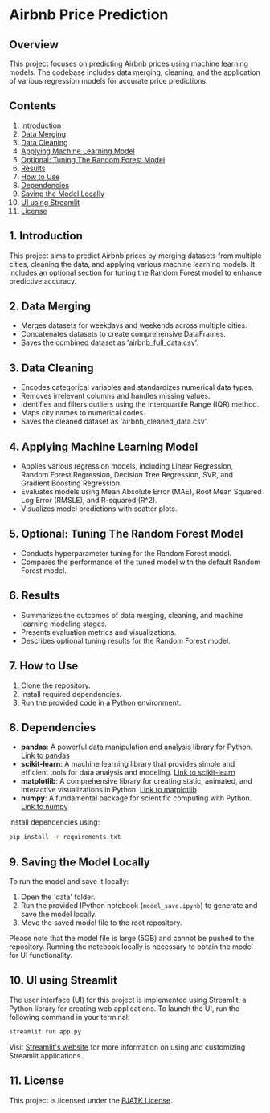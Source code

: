 

# Airbnb Price Prediction

## Overview

This project focuses on predicting Airbnb prices using machine learning models. The codebase includes data merging, cleaning, and the application of various regression models for accurate price predictions.

## Contents

1. [Introduction](#1-introduction)
2. [Data Merging](#2-data-merging)
3. [Data Cleaning](#3-data-cleaning)
4. [Applying Machine Learning Model](#4-applying-machine-learning-model)
5. [Optional: Tuning The Random Forest Model](#5-optional-tuning-the-random-forest-model)
6. [Results](#6-results)
7. [How to Use](#7-how-to-use)
8. [Dependencies](#8-dependencies)
9. [Saving the Model Locally](#9-saving-the-model-locally)
10. [UI using Streamlit](#10-ui-using-streamlit)
11. [License](#11-license)

## 1. Introduction

This project aims to predict Airbnb prices by merging datasets from multiple cities, cleaning the data, and applying various machine learning models. It includes an optional section for tuning the Random Forest model to enhance predictive accuracy.

## 2. Data Merging

- Merges datasets for weekdays and weekends across multiple cities.
- Concatenates datasets to create comprehensive DataFrames.
- Saves the combined dataset as 'airbnb_full_data.csv'.

## 3. Data Cleaning

- Encodes categorical variables and standardizes numerical data types.
- Removes irrelevant columns and handles missing values.
- Identifies and filters outliers using the Interquartile Range (IQR) method.
- Maps city names to numerical codes.
- Saves the cleaned dataset as 'airbnb_cleaned_data.csv'.

## 4. Applying Machine Learning Model

- Applies various regression models, including Linear Regression, Random Forest Regression, Decision Tree Regression, SVR, and Gradient Boosting Regression.
- Evaluates models using Mean Absolute Error (MAE), Root Mean Squared Log Error (RMSLE), and R-squared (R^2).
- Visualizes model predictions with scatter plots.

## 5. Optional: Tuning The Random Forest Model

- Conducts hyperparameter tuning for the Random Forest model.
- Compares the performance of the tuned model with the default Random Forest model.

## 6. Results

- Summarizes the outcomes of data merging, cleaning, and machine learning modeling stages.
- Presents evaluation metrics and visualizations.
- Describes optional tuning results for the Random Forest model.

## 7. How to Use

1. Clone the repository.
2. Install required dependencies.
3. Run the provided code in a Python environment.

## 8. Dependencies

- **pandas**: A powerful data manipulation and analysis library for Python. [Link to pandas](https://pandas.pydata.org/)
- **scikit-learn**: A machine learning library that provides simple and efficient tools for data analysis and modeling. [Link to scikit-learn](https://scikit-learn.org/)
- **matplotlib**: A comprehensive library for creating static, animated, and interactive visualizations in Python. [Link to matplotlib](https://matplotlib.org/)
- **numpy**: A fundamental package for scientific computing with Python. [Link to numpy](https://numpy.org/)

Install dependencies using:

```bash
pip install -r requirements.txt
```

## 9. Saving the Model Locally

To run the model and save it locally:

1. Open the 'data' folder.
2. Run the provided IPython notebook (`model_save.ipynb`) to generate and save the model locally.
3. Move the saved model file to the root repository.

Please note that the model file is large (5GB) and cannot be pushed to the repository. Running the notebook locally is necessary to obtain the model for UI functionality.

## 10. UI using Streamlit

The user interface (UI) for this project is implemented using Streamlit, a Python library for creating web applications. To launch the UI, run the following command in your terminal:

```bash
streamlit run app.py
```

Visit [Streamlit's website](https://streamlit.io/) for more information on using and customizing Streamlit applications.

## 11. License

This project is licensed under the [PJATK License](LICENSE).
